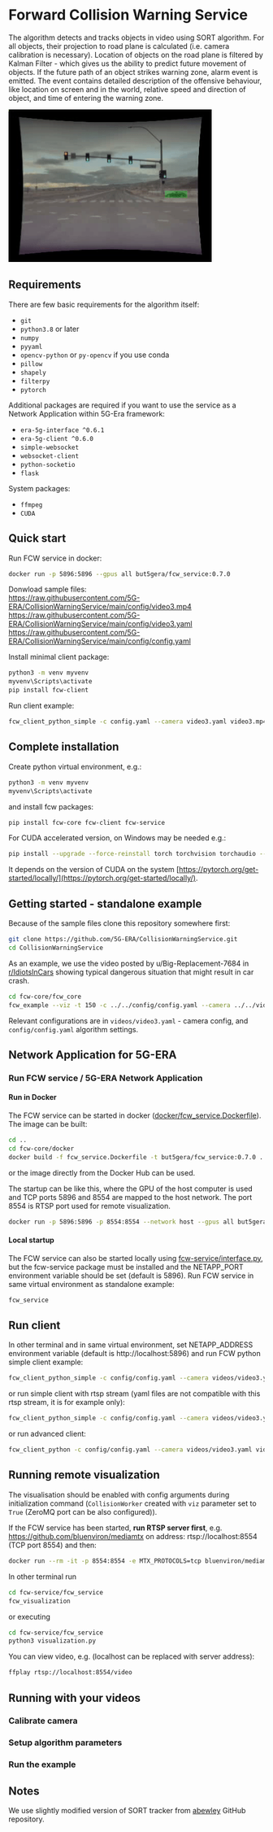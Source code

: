 # Forward Collision Warning Service

The algorithm detects and tracks objects in video using SORT algorithm. For all objects, their projection to road 
plane is calculated (i.e. camera calibration is necessary). Location of objects on the road plane is filtered by 
Kalman Filter - which gives us the ability to predict future movement of objects. If the future path of an object 
strikes warning zone, alarm event is emitted. The event contains detailed description of the offensive behaviour, like 
location on screen and in the world, relative speed and direction of object, and time of entering the warning zone.

![Example](/data/example.gif)

## Requirements

There are few basic requirements for the algorithm itself:
* `git`
* `python3.8` or later
* `numpy`
* `pyyaml`
* `opencv-python` or  `py-opencv` if you use conda
* `pillow`
* `shapely`
* `filterpy`
* `pytorch`

Additional packages are required if you want to use the service as a Network Application within 5G-Era framework:
* `era-5g-interface ^0.6.1`
* `era-5g-client ^0.6.0`
* `simple-websocket`
* `websocket-client`
* `python-socketio`
* `flask`

System packages:
* `ffmpeg`
* `CUDA`

## Quick start

Run FCW service in docker:
```bash
docker run -p 5896:5896 --gpus all but5gera/fcw_service:0.7.0 
```
Donwload sample files:\
https://raw.githubusercontent.com/5G-ERA/CollisionWarningService/main/config/video3.mp4 \
https://raw.githubusercontent.com/5G-ERA/CollisionWarningService/main/config/video3.yaml \
https://raw.githubusercontent.com/5G-ERA/CollisionWarningService/main/config/config.yaml 

Install minimal client package:
```bash
python3 -m venv myvenv
myvenv\Scripts\activate
pip install fcw-client
```
Run client example:
```bash
fcw_client_python_simple -c config.yaml --camera video3.yaml video3.mp4
```

## Complete installation

Create python virtual environment, e.g.:
```bash
python3 -m venv myvenv
myvenv\Scripts\activate
```
and install fcw packages:
```bash
pip install fcw-core fcw-client fcw-service
```

For CUDA accelerated version, on Windows may be needed e.g.:
```bash
pip install --upgrade --force-reinstall torch torchvision torchaudio --extra-index-url https://download.pytorch.org/whl/cu118
```
It depends on the version of CUDA on the system [https://pytorch.org/get-started/locally/](https://pytorch.org/get-started/locally/).

## Getting started - standalone example

Because of the sample files clone this repository somewhere first:

```bash
git clone https://github.com/5G-ERA/CollisionWarningService.git
cd CollisionWarningService
```

As an example, we use the video posted by u/Big-Replacement-7684 in 
[r/IdiotsInCars](https://www.reddit.com/r/IdiotsInCars/comments/10vfg5d/if_you_arent_going_to_yield_to_oncoming_traffic) 
showing typical dangerous situation that might result in car crash.

```bash
cd fcw-core/fcw_core
fcw_example --viz -t 150 -c ../../config/config.yaml --camera ../../videos/video3.yaml ../../videos/video3.mp4
```
Relevant configurations are in `videos/video3.yaml` - camera config, and `config/config.yaml` algorithm settings.

## Network Application for 5G-ERA

### Run FCW service / 5G-ERA Network Application

#### Run in Docker

The FCW service can be started in docker ([docker/fcw_service.Dockerfile](docker/fcw_service.Dockerfile)).
The image can be built:
```bash
cd ..
cd fcw-core/docker 
docker build -f fcw_service.Dockerfile -t but5gera/fcw_service:0.7.0 . 
```
or the image directly from the Docker Hub can be used.
 
The startup can be like this, where the GPU of the host computer is used and 
TCP ports 5896 and 8554 are mapped to the host network.
The port 8554 is RTSP port used for remote visualization.

```bash
docker run -p 5896:5896 -p 8554:8554 --network host --gpus all but5gera/fcw_service:0.7.0 
```

#### Local startup

The FCW service can also be started locally using [fcw-service/interface.py](fcw/service/interface.py), 
but the fcw-service package must be installed and the NETAPP_PORT environment 
variable should be set (default is 5896).
Run FCW service in same virtual environment as standalone example:

```bash
fcw_service
```

## Run client

In other terminal and in same virtual environment, set NETAPP_ADDRESS environment 
variable (default is http://localhost:5896) and run FCW python simple client example:

```bash
fcw_client_python_simple -c config/config.yaml --camera videos/video3.yaml videos/video3.mp4
```

or run simple client with rtsp stream (yaml files are not compatible with this rtsp stream, it is for example only):

```bash
fcw_client_python_simple -c config/config.yaml --camera videos/video3.yaml rtsp://root:upgm_c4m3r4@upgm-ipkam5.fit.vutbr.cz/axis-media/media.amp
```

or run advanced client:

```bash
fcw_client_python -c config/config.yaml --camera videos/video3.yaml videos/video3.mp4
```

## Running remote visualization

The visualisation should be enabled with config arguments during initialization command (`CollisionWorker` created 
with `viz` parameter set to `True` (ZeroMQ port can be also configured)).

If the FCW service has been started, **run RTSP server first**, e.g. https://github.com/bluenviron/mediamtx
on address: rtsp://localhost:8554 (TCP port 8554) and then:

```bash
docker run --rm -it -p 8554:8554 -e MTX_PROTOCOLS=tcp bluenviron/mediamtx:latest-ffmpeg
```

In other terminal run

```bash
cd fcw-service/fcw_service
fcw_visualization
```

or executing 
```bash
cd fcw-service/fcw_service
python3 visualization.py
```

You can view video, e.g. (localhost can be replaced with server address):

```bash
ffplay rtsp://localhost:8554/video
```

## Running with your videos

### Calibrate camera

### Setup algorithm parameters

### Run the example

## Notes

We use slightly modified version of SORT tracker from [abewley](https://github.com/abewley/sort) GitHub repository.

